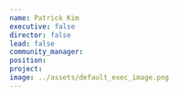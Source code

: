```yaml
---
name: Patrick Kim
executive: false
director: false
lead: false
community_manager:   
position:  
project:  
image: ../assets/default_exec_image.png
---
```

